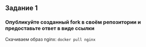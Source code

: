## Задание 1
### Опубликуйте созданный fork в своём репозитории и предоставьте ответ в виде ссылки
Скачиваем образ nginx:
```docker pull nginx```

